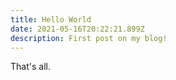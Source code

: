 ```yaml
---
title: Hello World
date: 2021-05-16T20:22:21.899Z
description: First post on my blog!
---
```

That's all.
